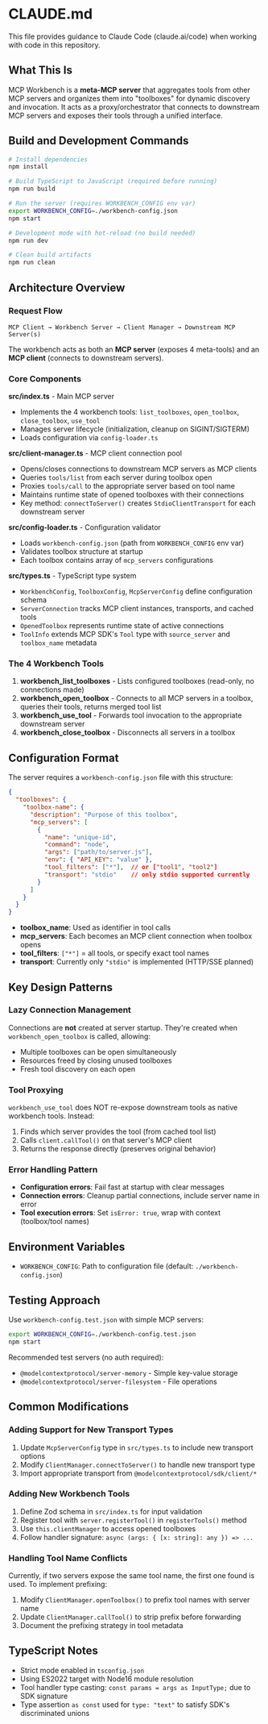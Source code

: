 # CLAUDE.md

This file provides guidance to Claude Code (claude.ai/code) when working with code in this repository.

## What This Is

MCP Workbench is a **meta-MCP server** that aggregates tools from other MCP servers and organizes them into "toolboxes" for dynamic discovery and invocation. It acts as a proxy/orchestrator that connects to downstream MCP servers and exposes their tools through a unified interface.

## Build and Development Commands

```bash
# Install dependencies
npm install

# Build TypeScript to JavaScript (required before running)
npm run build

# Run the server (requires WORKBENCH_CONFIG env var)
export WORKBENCH_CONFIG=./workbench-config.json
npm start

# Development mode with hot-reload (no build needed)
npm run dev

# Clean build artifacts
npm run clean
```

## Architecture Overview

### Request Flow
```
MCP Client → Workbench Server → Client Manager → Downstream MCP Server(s)
```

The workbench acts as both an **MCP server** (exposes 4 meta-tools) and an **MCP client** (connects to downstream servers).

### Core Components

**src/index.ts** - Main MCP server
- Implements the 4 workbench tools: `list_toolboxes`, `open_toolbox`, `close_toolbox`, `use_tool`
- Manages server lifecycle (initialization, cleanup on SIGINT/SIGTERM)
- Loads configuration via `config-loader.ts`

**src/client-manager.ts** - MCP client connection pool
- Opens/closes connections to downstream MCP servers as MCP clients
- Queries `tools/list` from each server during toolbox open
- Proxies `tools/call` to the appropriate server based on tool name
- Maintains runtime state of opened toolboxes with their connections
- Key method: `connectToServer()` creates `StdioClientTransport` for each downstream server

**src/config-loader.ts** - Configuration validator
- Loads `workbench-config.json` (path from `WORKBENCH_CONFIG` env var)
- Validates toolbox structure at startup
- Each toolbox contains array of `mcp_servers` configurations

**src/types.ts** - TypeScript type system
- `WorkbenchConfig`, `ToolboxConfig`, `McpServerConfig` define configuration schema
- `ServerConnection` tracks MCP client instances, transports, and cached tools
- `OpenedToolbox` represents runtime state of active connections
- `ToolInfo` extends MCP SDK's `Tool` type with `source_server` and `toolbox_name` metadata

### The 4 Workbench Tools

1. **workbench_list_toolboxes** - Lists configured toolboxes (read-only, no connections made)
2. **workbench_open_toolbox** - Connects to all MCP servers in a toolbox, queries their tools, returns merged tool list
3. **workbench_use_tool** - Forwards tool invocation to the appropriate downstream server
4. **workbench_close_toolbox** - Disconnects all servers in a toolbox

## Configuration Format

The server requires a `workbench-config.json` file with this structure:

```json
{
  "toolboxes": {
    "toolbox-name": {
      "description": "Purpose of this toolbox",
      "mcp_servers": [
        {
          "name": "unique-id",
          "command": "node",
          "args": ["path/to/server.js"],
          "env": { "API_KEY": "value" },
          "tool_filters": ["*"],  // or ["tool1", "tool2"]
          "transport": "stdio"    // only stdio supported currently
        }
      ]
    }
  }
}
```

- **toolbox_name**: Used as identifier in tool calls
- **mcp_servers**: Each becomes an MCP client connection when toolbox opens
- **tool_filters**: `["*"]` = all tools, or specify exact tool names
- **transport**: Currently only `"stdio"` is implemented (HTTP/SSE planned)

## Key Design Patterns

### Lazy Connection Management
Connections are **not** created at server startup. They're created when `workbench_open_toolbox` is called, allowing:
- Multiple toolboxes can be open simultaneously
- Resources freed by closing unused toolboxes
- Fresh tool discovery on each open

### Tool Proxying
`workbench_use_tool` does NOT re-expose downstream tools as native workbench tools. Instead:
1. Finds which server provides the tool (from cached tool list)
2. Calls `client.callTool()` on that server's MCP client
3. Returns the response directly (preserves original behavior)

### Error Handling Pattern
- **Configuration errors**: Fail fast at startup with clear messages
- **Connection errors**: Cleanup partial connections, include server name in error
- **Tool execution errors**: Set `isError: true`, wrap with context (toolbox/tool names)

## Environment Variables

- `WORKBENCH_CONFIG`: Path to configuration file (default: `./workbench-config.json`)

## Testing Approach

Use `workbench-config.test.json` with simple MCP servers:

```bash
export WORKBENCH_CONFIG=./workbench-config.test.json
npm start
```

Recommended test servers (no auth required):
- `@modelcontextprotocol/server-memory` - Simple key-value storage
- `@modelcontextprotocol/server-filesystem` - File operations

## Common Modifications

### Adding Support for New Transport Types
1. Update `McpServerConfig` type in `src/types.ts` to include new transport options
2. Modify `ClientManager.connectToServer()` to handle new transport type
3. Import appropriate transport from `@modelcontextprotocol/sdk/client/*`

### Adding New Workbench Tools
1. Define Zod schema in `src/index.ts` for input validation
2. Register tool with `server.registerTool()` in `registerTools()` method
3. Use `this.clientManager` to access opened toolboxes
4. Follow handler signature: `async (args: { [x: string]: any }) => ...`

### Handling Tool Name Conflicts
Currently, if two servers expose the same tool name, the first one found is used. To implement prefixing:
1. Modify `ClientManager.openToolbox()` to prefix tool names with server name
2. Update `ClientManager.callTool()` to strip prefix before forwarding
3. Document the prefixing strategy in tool metadata

## TypeScript Notes

- Strict mode enabled in `tsconfig.json`
- Using ES2022 target with Node16 module resolution
- Tool handler type casting: `const params = args as InputType;` due to SDK signature
- Type assertion `as const` used for `type: "text"` to satisfy SDK's discriminated unions
